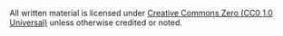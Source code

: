 All written material is licensed under [Creative Commons Zero (CC0 1.0 Universal)](https://creativecommons.org/publicdomain/zero/1.0/legalcode) unless otherwise credited or noted.